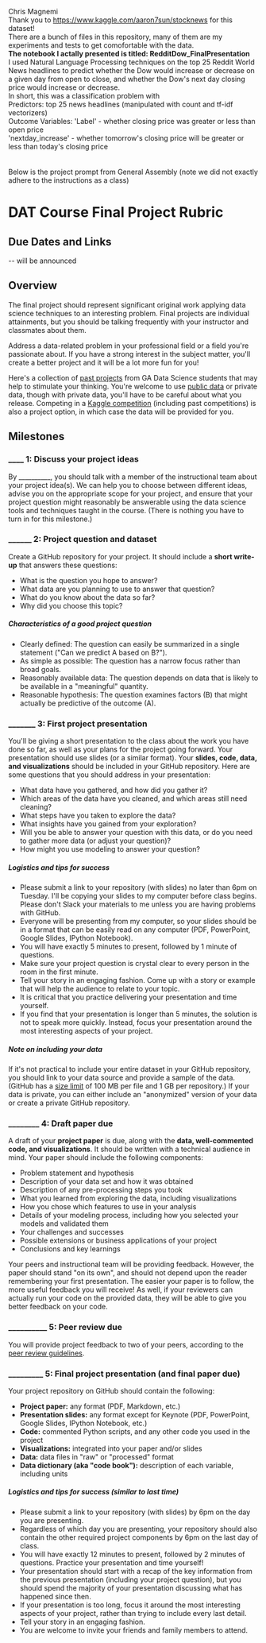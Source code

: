 Chris Magnemi <br>
Thank you to https://www.kaggle.com/aaron7sun/stocknews for this dataset! <Br>
There are a bunch of files in this repository, many of them are my experiments and tests to get comofortable with the data. <br>
 <b> The notebook I actally presented is titled: RedditDow_FinalPresentation </b><Br>
I used Natural Language Processing techniques on the top 25 Reddit World News headlines to predict whether the Dow would increase or decrease on a given day from open to close, and whether the Dow's next day closing price would increase or decrease. <br>
 In short, this was a classification problem with <br>
  Predictors: top 25 news headlines (manipulated with count and tf-idf vectorizers) <br>
  Outcome Variables: 'Label' - whether closing price was greater or less than open price <br>
                      'nextday_increase' - whether tomorrow's closing price will be greater or less than today's closing price  <br>
 <br>
 <br>
 Below is the project prompt from General Assembly (note we did not exactly adhere to the instructions as a class)


# DAT Course Final Project Rubric

## Due Dates and Links
-- will be announced

## Overview

The final project should represent significant original work applying data science techniques to an interesting problem. Final projects are individual attainments, but you should be talking frequently with your instructor and classmates about them.

Address a data-related problem in your professional field or a field you're passionate about. If you have a strong interest in the subject matter, you'll create a better project and it will be a lot more fun for you!

Here's a collection of [past projects](https://github.com/justmarkham/DAT-project-examples) from GA Data Science students that may help to stimulate your thinking. You're welcome to use [public data](public_data.md) or private data, though with private data, you'll have to be careful about what you release. Competing in a [Kaggle competition](http://www.kaggle.com/) (including past competitions) is also a project option, in which case the data will be provided for you.

## Milestones

### ____ 1: Discuss your project ideas

By __________, you should talk with a member of the instructional team about your project idea(s). We can help you to choose between different ideas, advise you on the appropriate scope for your project, and ensure that your project question might reasonably be answerable using the data science tools and techniques taught in the course. (There is nothing you have to turn in for this milestone.)

### ______ 2: Project question and dataset

Create a GitHub repository for your project. It should include a **short write-up** that answers these questions:

* What is the question you hope to answer?
* What data are you planning to use to answer that question?
* What do you know about the data so far?
* Why did you choose this topic?

##### Characteristics of a good project question

* Clearly defined: The question can easily be summarized in a single statement ("Can we predict A based on B?").
* As simple as possible: The question has a narrow focus rather than broad goals.
* Reasonably available data: The question depends on data that is likely to be available in a "meaningful" quantity.
* Reasonable hypothesis: The question examines factors (B) that might actually be predictive of the outcome (A).

### _______ 3: First project presentation

You'll be giving a short presentation to the class about the work you have done so far, as well as your plans for the project going forward. Your presentation should use slides (or a similar format). Your **slides, code, data, and visualizations** should be included in your GitHub repository. Here are some questions that you should address in your presentation:

* What data have you gathered, and how did you gather it?
* Which areas of the data have you cleaned, and which areas still need cleaning?
* What steps have you taken to explore the data?
* What insights have you gained from your exploration?
* Will you be able to answer your question with this data, or do you need to gather more data (or adjust your question)?
* How might you use modeling to answer your question?

##### Logistics and tips for success

* Please submit a link to your repository (with slides) no later than 6pm on Tuesday. I'll be copying your slides to my computer before class begins. Please don't Slack your materials to me unless you are having problems with GitHub.
* Everyone will be presenting from my computer, so your slides should be in a format that can be easily read on any computer (PDF, PowerPoint, Google Slides, IPython Notebook).
* You will have exactly 5 minutes to present, followed by 1 minute of questions.
* Make sure your project question is crystal clear to every person in the room in the first minute.
* Tell your story in an engaging fashion. Come up with a story or example that will help the audience to relate to your topic.
* It is critical that you practice delivering your presentation and time yourself.
* If you find that your presentation is longer than 5 minutes, the solution is not to speak more quickly. Instead, focus your presentation around the most interesting aspects of your project.

##### Note on including your data

If it's not practical to include your entire dataset in your GitHub repository, you should link to your data source and provide a sample of the data. (GitHub has a [size limit](https://help.github.com/articles/what-is-my-disk-quota/) of 100 MB per file and 1 GB per repository.) If your data is private, you can either include an "anonymized" version of your data or create a private GitHub repository.

### ________ 4: Draft paper due

A draft of your **project paper** is due, along with the **data, well-commented code, and visualizations**. It should be written with a technical audience in mind. Your paper should include the following components:

* Problem statement and hypothesis
* Description of your data set and how it was obtained
* Description of any pre-processing steps you took
* What you learned from exploring the data, including visualizations
* How you chose which features to use in your analysis
* Details of your modeling process, including how you selected your models and validated them
* Your challenges and successes
* Possible extensions or business applications of your project
* Conclusions and key learnings

Your peers and instructional team will be providing feedback. However, the paper should stand "on its own", and should not depend upon the reader remembering your first presentation. The easier your paper is to follow, the more useful feedback you will receive! As well, if your reviewers can actually run your code on the provided data, they will be able to give you better feedback on your code.

### __________ 5: Peer review due

You will provide project feedback to two of your peers, according to the [peer review guidelines](peer_review.md).

### _________ 5: Final project presentation (and final paper due)

Your project repository on GitHub should contain the following:

* **Project paper:** any format (PDF, Markdown, etc.)
* **Presentation slides:** any format except for Keynote (PDF, PowerPoint, Google Slides, IPython Notebook, etc.)
* **Code:** commented Python scripts, and any other code you used in the project
* **Visualizations:** integrated into your paper and/or slides
* **Data:** data files in "raw" or "processed" format
* **Data dictionary (aka "code book"):** description of each variable, including units

##### Logistics and tips for success (similar to last time)

* Please submit a link to your repository (with slides) by 6pm on the day you are presenting.
* Regardless of which day you are presenting, your repository should also contain the other required project components by 6pm on the last day of class.
* You will have exactly 12 minutes to present, followed by 2 minutes of questions. Practice your presentation and time yourself!
* Your presentation should start with a recap of the key information from the previous presentation (including your project question), but you should spend the majority of your presentation discussing what has happened since then.
* If your presentation is too long, focus it around the most interesting aspects of your project, rather than trying to include every last detail.
* Tell your story in an engaging fashion.
* You are welcome to invite your friends and family members to attend.
